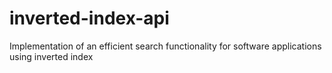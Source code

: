 # inverted-index-api
Implementation of an efficient search functionality for software applications using inverted index
